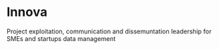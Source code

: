 # Innova
Project exploitation, communication and dissemuntation 
leadership for SMEs and startups 
data management 
